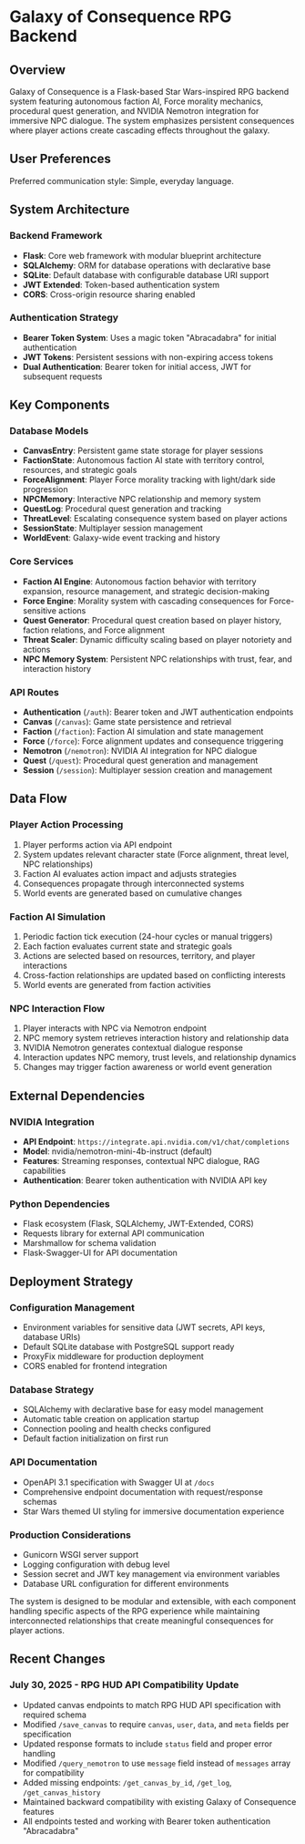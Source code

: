 # Galaxy of Consequence RPG Backend

## Overview

Galaxy of Consequence is a Flask-based Star Wars-inspired RPG backend system featuring autonomous faction AI, Force morality mechanics, procedural quest generation, and NVIDIA Nemotron integration for immersive NPC dialogue. The system emphasizes persistent consequences where player actions create cascading effects throughout the galaxy.

## User Preferences

Preferred communication style: Simple, everyday language.

## System Architecture

### Backend Framework
- **Flask**: Core web framework with modular blueprint architecture
- **SQLAlchemy**: ORM for database operations with declarative base
- **SQLite**: Default database with configurable database URI support
- **JWT Extended**: Token-based authentication system
- **CORS**: Cross-origin resource sharing enabled

### Authentication Strategy
- **Bearer Token System**: Uses a magic token "Abracadabra" for initial authentication
- **JWT Tokens**: Persistent sessions with non-expiring access tokens
- **Dual Authentication**: Bearer token for initial access, JWT for subsequent requests

## Key Components

### Database Models
- **CanvasEntry**: Persistent game state storage for player sessions
- **FactionState**: Autonomous faction AI state with territory control, resources, and strategic goals
- **ForceAlignment**: Player Force morality tracking with light/dark side progression
- **NPCMemory**: Interactive NPC relationship and memory system
- **QuestLog**: Procedural quest generation and tracking
- **ThreatLevel**: Escalating consequence system based on player actions
- **SessionState**: Multiplayer session management
- **WorldEvent**: Galaxy-wide event tracking and history

### Core Services
- **Faction AI Engine**: Autonomous faction behavior with territory expansion, resource management, and strategic decision-making
- **Force Engine**: Morality system with cascading consequences for Force-sensitive actions
- **Quest Generator**: Procedural quest creation based on player history, faction relations, and Force alignment
- **Threat Scaler**: Dynamic difficulty scaling based on player notoriety and actions
- **NPC Memory System**: Persistent NPC relationships with trust, fear, and interaction history

### API Routes
- **Authentication** (`/auth`): Bearer token and JWT authentication endpoints
- **Canvas** (`/canvas`): Game state persistence and retrieval
- **Faction** (`/faction`): Faction AI simulation and state management
- **Force** (`/force`): Force alignment updates and consequence triggering
- **Nemotron** (`/nemotron`): NVIDIA AI integration for NPC dialogue
- **Quest** (`/quest`): Procedural quest generation and management
- **Session** (`/session`): Multiplayer session creation and management

## Data Flow

### Player Action Processing
1. Player performs action via API endpoint
2. System updates relevant character state (Force alignment, threat level, NPC relationships)
3. Faction AI evaluates action impact and adjusts strategies
4. Consequences propagate through interconnected systems
5. World events are generated based on cumulative changes

### Faction AI Simulation
1. Periodic faction tick execution (24-hour cycles or manual triggers)
2. Each faction evaluates current state and strategic goals
3. Actions are selected based on resources, territory, and player interactions
4. Cross-faction relationships are updated based on conflicting interests
5. World events are generated from faction activities

### NPC Interaction Flow
1. Player interacts with NPC via Nemotron endpoint
2. NPC memory system retrieves interaction history and relationship data
3. NVIDIA Nemotron generates contextual dialogue response
4. Interaction updates NPC memory, trust levels, and relationship dynamics
5. Changes may trigger faction awareness or world event generation

## External Dependencies

### NVIDIA Integration
- **API Endpoint**: `https://integrate.api.nvidia.com/v1/chat/completions`
- **Model**: nvidia/nemotron-mini-4b-instruct (default)
- **Features**: Streaming responses, contextual NPC dialogue, RAG capabilities
- **Authentication**: Bearer token authentication with NVIDIA API key

### Python Dependencies
- Flask ecosystem (Flask, SQLAlchemy, JWT-Extended, CORS)
- Requests library for external API communication
- Marshmallow for schema validation
- Flask-Swagger-UI for API documentation

## Deployment Strategy

### Configuration Management
- Environment variables for sensitive data (JWT secrets, API keys, database URIs)
- Default SQLite database with PostgreSQL support ready
- ProxyFix middleware for production deployment
- CORS enabled for frontend integration

### Database Strategy
- SQLAlchemy with declarative base for easy model management
- Automatic table creation on application startup
- Connection pooling and health checks configured
- Default faction initialization on first run

### API Documentation
- OpenAPI 3.1 specification with Swagger UI at `/docs`
- Comprehensive endpoint documentation with request/response schemas
- Star Wars themed UI styling for immersive documentation experience

### Production Considerations
- Gunicorn WSGI server support
- Logging configuration with debug level
- Session secret and JWT key management via environment variables
- Database URL configuration for different environments

The system is designed to be modular and extensible, with each component handling specific aspects of the RPG experience while maintaining interconnected relationships that create meaningful consequences for player actions.

## Recent Changes

### July 30, 2025 - RPG HUD API Compatibility Update
- Updated canvas endpoints to match RPG HUD API specification with required schema
- Modified `/save_canvas` to require `canvas`, `user`, `data`, and `meta` fields per specification
- Updated response formats to include `status` field and proper error handling
- Modified `/query_nemotron` to use `message` field instead of `messages` array for compatibility
- Added missing endpoints: `/get_canvas_by_id`, `/get_log`, `/get_canvas_history`
- Maintained backward compatibility with existing Galaxy of Consequence features
- All endpoints tested and working with Bearer token authentication "Abracadabra"